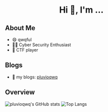 <!--
**pluvioqwq/pluvioqwq** is a ✨ _special_ ✨ repository because its `README.md` (this file) appears on your GitHub profile.

Here are some ideas to get you started:

- 🔭 I’m currently working on ...
- 🌱 I’m currently learning ...
- 👯 I’m looking to collaborate on ...
- 🤔 I’m looking for help with ...
- 💬 Ask me about ...
- 📫 How to reach me: ...
- 😄 Pronouns: ...
- ⚡ Fun fact: ...
-->

<h1 align="center">Hi 👋, I'm ...</h1>

## About Me
- 😄 qwqful
- 🧑‍💻 Cyber Security Enthusiast
- 🔭 CTF player


## Blogs
- 💬 my blogs: [pluvioqwq](https://pluvioqwq.github.io)

## Overview
![pluvioqwq's GitHub stats](https://github-readme-stats.vercel.app/api?username=pluvioqwq&show_icons=true&theme=radical)
![Top Langs](https://github-readme-stats.vercel.app/api/top-langs/?username=pluvioqwq&size_weight=0.7&count_weight=0.5)
